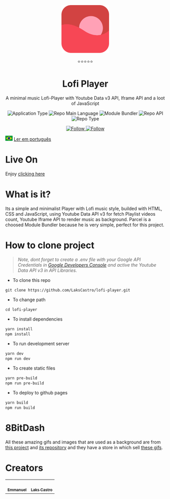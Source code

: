 <p align="center">
  <img src="/public/favicon.png" width="150" />
</p>
<p align="center">⭐⭐⭐⭐⭐</p>
<h1 align="center">Lofi Player</h1>
<p align="center">A minimal music Lofi-Player with Youtube Data v3 API, Iframe API and a loot of JavaScript</p>
<p align="center">
  <img  src="https://img.shields.io/badge/application-music_player-blue?style=for-the-badge" alt="Application Type" />
  <img  src="https://img.shields.io/badge/language-javascript-yellow?style=for-the-badge" alt="Repo Main Language" />
  <img  src="https://img.shields.io/badge/bundler-parcel-blueviolet?style=for-the-badge" alt="Module Bundler" />
  <img  src="https://img.shields.io/badge/api-youtube_iframe_google-success?style=for-the-badge" alt="Repo API" />
  <img  src="https://img.shields.io/badge/type-project-green" alt="Repo Type" />
</p>

<p align="center">
  <a href="https://twitter.com/lakscastro" target="_blank">
    <img src="https://img.shields.io/twitter/follow/LaksCastro?label=Follow%20%40LaksCastro?style=for-the-badge" alt="Follow" />
  </a>
  <a href="https://www.instagram.com/manno_eu/" target="_blank">
    <img src="https://img.shields.io/twitter/url?label=Follow%20%40Emmanuel&logo=instagram&style=for-the-badge&url=https%3A%2F%2Fwww.instagram.com%2Fmanno_eu%2F" alt="Follow" />
  </a>
</p>

<p>
  <img src="./public/pt-br.png" alt="Portuguese" height="16">
  <a href="https://github.com/LaksCastro/lofi-player/blob/master/README-ptbr.md">Ler em português</a>
</p>

# Live On
Enjoy [clicking here](https://lakscastro.github.io/lofi-player/)

# What is it?
Its a simple and minimalist Player with Lofi music style, builded with HTML, CSS and JavaScript, using Youtube Data API v3 for fetch Playlist videos count, Youtube Iframe API to render music as background. Parcel is a choosed Module Bundler because he is very simple, perfect for this project.

# How to clone project
> _Note, dont forget to create a .env file with your Google API Credentials
in [Google Developers Console](https://console.developers.google.com/apis/dashboard) and active the Youtube Data API v3 in API Libraries._
- To clone this repo
```
git clone https://github.com/LaksCastro/lofi-player.git
```
- To change path
```
cd lofi-player
```
- To install dependencies
```
yarn install
npm install
```
- To run development server
```
yarn dev
npm run dev
```
- To create static files
```
yarn pre-build 
npm run pre-build
```
- To deploy to github pages
```
yarn build
npm run build
```

# 8BitDash
All these amazing gifs and images that are used as a background are from [this project](http://www.8bitdash.com/) and [its repository](https://github.com/andumorie/8bitdash.github.io/) and they have a store in which sell [these gifs](https://8bitdash.threadless.com/).

# Creators
<table>
  <tr>
    <td align="center">
      <a href="https://github.com/mannoeu">
        <img src="https://avatars0.githubusercontent.com/u/53797821?s=460&v=4" width="100px;" alt=""/><br />
       <sub><b>Emmanuel</b></sub>
      </a>
    </td>
    <td align="center">
      <a href="https://github.com/LaksCastro">
        <img src="https://avatars2.githubusercontent.com/u/51419598?s=400&v=4" width="100px;" alt=""/><br />
       <sub><b>Laks Castro</b></sub>
      </a>
    </td>
 </table>
 
